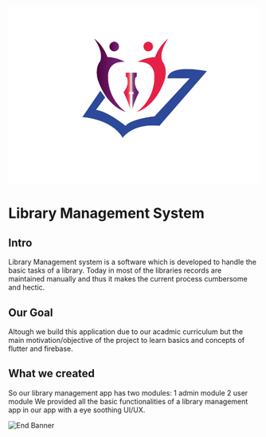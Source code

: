 
![Logo](images/logo.png)

#  Library Management System

## Intro
Library Management system is a software which is developed to handle the basic tasks of a library. Today in most of the libraries records are maintained manually and thus it makes the current process cumbersome and hectic.

## Our Goal

Altough we build this application due to our acadmic curriculum but the main motivation/objective of the project to learn basics and concepts of flutter and firebase.

## What we created
So our library management app has two modules:
1 admin module
2 user module
We provided all the basic functionalities of a library management app in our app with a eye soothing UI/UX.


![End Banner](Documentation/readme-end-banner.png)
